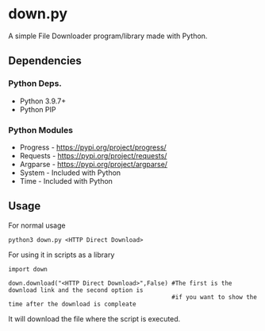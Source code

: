 # down.py
A simple File Downloader program/library made with Python.

## Dependencies 
### Python Deps.
+ Python 3.9.7+
+ Python PIP
### Python Modules 
+ Progress - https://pypi.org/project/progress/
+ Requests - https://pypi.org/project/requests/
+ Argparse - https://pypi.org/project/argparse/
+ System   - Included with Python
+ Time     - Included with Python

## Usage 
For normal usage
```` 
python3 down.py <HTTP Direct Download>
````

For using it in scripts as a library
````
import down

down.download("<HTTP Direct Download>",False) #The first is the download link and the second option is 
                                              #if you want to show the time after the download is compleate
````
It will download the file where the script is executed.
